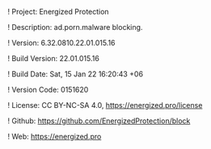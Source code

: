 ! Project: Energized Protection

! Description: ad.porn.malware blocking.

! Version: 6.32.0810.22.01.015.16

! Build Version: 22.01.015.16

! Build Date: Sat, 15 Jan 22 16:20:43 +06

! Version Code: 0151620

! License: CC BY-NC-SA 4.0, https://energized.pro/license

! Github: https://github.com/EnergizedProtection/block

! Web: https://energized.pro
